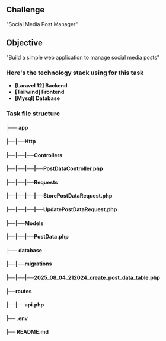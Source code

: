 ## Challenge

"Social Media Post Manager"

## Objective

"Build a simple web application to manage social media posts"

### Here's the technology stack using for this task 

- **[Laravel 12] Backend**
- **[Tailwind] Frontend**
- **[Mysql] Database**

### Task file structure

#### ├── app
#### |──|──Http
#### |──|──|──Controllers
#### |──|──|──|──PostDataController.php
#### |──|──|──Requests
#### |──|──|──|──StorePostDataRequest.php
#### |──|──|──|──UpdatePostDataRequest.php
#### |──|──Models
#### |──|──|──PostData.php
#### ├── database
#### |──|──migrations
#### |──|──|──2025_08_04_212024_create_post_data_table.php
#### |──routes
#### |──|──api.php
#### |── .env
#### |── README.md